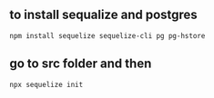 ## to install sequalize and postgres

```
npm install sequelize sequelize-cli pg pg-hstore
```

## go to src folder and then

```
npx sequelize init
```
